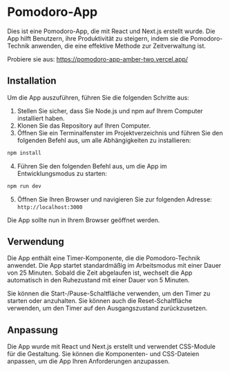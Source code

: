# Pomodoro-App

Dies ist eine Pomodoro-App, die mit React und Next.js erstellt wurde. Die App hilft Benutzern, ihre Produktivität zu steigern, indem sie die Pomodoro-Technik anwenden, die eine effektive Methode zur Zeitverwaltung ist.

Probiere sie aus: https://pomodoro-app-amber-two.vercel.app/

## Installation

Um die App auszuführen, führen Sie die folgenden Schritte aus:

1. Stellen Sie sicher, dass Sie Node.js und npm auf Ihrem Computer installiert haben.
2. Klonen Sie das Repository auf Ihren Computer.
3. Öffnen Sie ein Terminalfenster im Projektverzeichnis und führen Sie den folgenden Befehl aus, um alle Abhängigkeiten zu installieren:

```bash
npm install
```

4. Führen Sie den folgenden Befehl aus, um die App im Entwicklungsmodus zu starten:

```bash
npm run dev
```

5. Öffnen Sie Ihren Browser und navigieren Sie zur folgenden Adresse: `http://localhost:3000`

Die App sollte nun in Ihrem Browser geöffnet werden.

## Verwendung

Die App enthält eine Timer-Komponente, die die Pomodoro-Technik anwendet. Die App startet standardmäßig im Arbeitsmodus mit einer Dauer von 25 Minuten. Sobald die Zeit abgelaufen ist, wechselt die App automatisch in den Ruhezustand mit einer Dauer von 5 Minuten.

Sie können die Start-/Pause-Schaltfläche verwenden, um den Timer zu starten oder anzuhalten. Sie können auch die Reset-Schaltfläche verwenden, um den Timer auf den Ausgangszustand zurückzusetzen.

## Anpassung

Die App wurde mit React und Next.js erstellt und verwendet CSS-Module für die Gestaltung. Sie können die Komponenten- und CSS-Dateien anpassen, um die App Ihren Anforderungen anzupassen.
